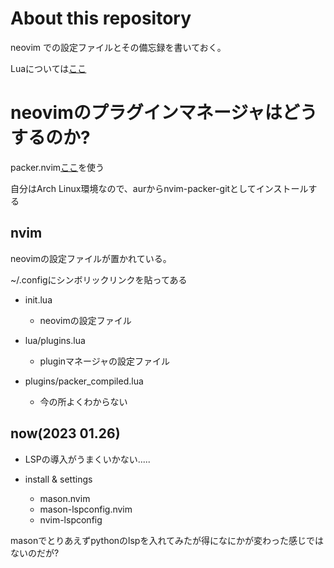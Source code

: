 # About this repository

neovim での設定ファイルとその備忘録を書いておく。


Luaについては[ここ](https://github.com/aki-ph-chem/Learn-Lua)

# neovimのプラグインマネージャはどうするのか? 

packer.nvim[ここ](https://github.com/wbthomason/packer.nvim)を使う


自分はArch Linux環境なので、aurからnvim-packer-gitとしてインストールする

## nvim

neovimの設定ファイルが置かれている。


~/.configにシンボリックリンクを貼ってある

- init.lua
	- neovimの設定ファイル

- lua/plugins.lua
	- pluginマネージャの設定ファイル

- plugins/packer_compiled.lua
    - 今の所よくわからない 

## now(2023 01.26)

- LSPの導入がうまくいかない.....

- install & settings
    - mason.nvim 
    - mason-lspconfig.nvim 
    - nvim-lspconfig

masonでとりあえずpythonのlspを入れてみたが得になにかが変わった感じではないのだが?


